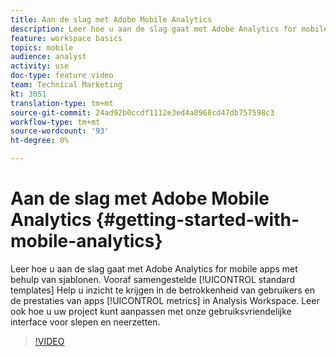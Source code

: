 ```yaml
---
title: Aan de slag met Adobe Mobile Analytics
description: Leer hoe u aan de slag gaat met Adobe Analytics for mobile apps met behulp van sjablonen. Vooraf ontwikkelde standaardsjablonen helpen u inzicht te krijgen in de prestaties van gebruikers en toepassingen in Analysis Workspace. Leer ook hoe u uw project kunt aanpassen met onze gebruiksvriendelijke interface voor slepen en neerzetten.
feature: workspace basics
topics: mobile
audience: analyst
activity: use
doc-type: feature video
team: Technical Marketing
kt: 3051
translation-type: tm+mt
source-git-commit: 24ad92b0ccdf1112e3ed4a0968cd47db757598c3
workflow-type: tm+mt
source-wordcount: '93'
ht-degree: 0%

---
```



# Aan de slag met Adobe Mobile Analytics {#getting-started-with-mobile-analytics}

Leer hoe u aan de slag gaat met Adobe Analytics for mobile apps met behulp van sjablonen. Vooraf samengestelde [!UICONTROL standard templates] Help u inzicht te krijgen in de betrokkenheid van gebruikers en de prestaties van apps [!UICONTROL metrics] in Analysis Workspace. Leer ook hoe u uw project kunt aanpassen met onze gebruiksvriendelijke interface voor slepen en neerzetten.

>[!VIDEO](https://video.tv.adobe.com/v/27826/?quality=12)
